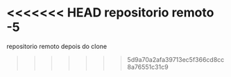 <<<<<<< HEAD
repositorio remoto -5
=======
repositorio remoto depois do clone 
>>>>>>> 5d9a70a2afa39713ec5f366cd8cc8a76551c31c9
